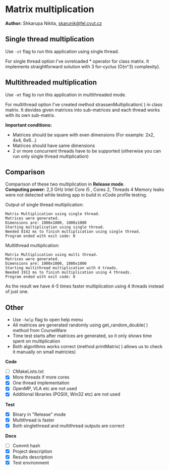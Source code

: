 # Matrix multiplication

**Author:** Shkarupa Nikita, skarunik@fel.cvut.cz

## Single thread multiplication

Use  `-st` flag to run this application using single thread. 

For single thread option I've ovreloaded * operator for class matrix. It implements straightforward solution with 3 for-cyclus  (O(n^3) complexity). 

## Multithreaded multiplication

Use `-mt` flag to run this application in multithreaded mode. 

For multithread option I've created method strassenMultiplication( ) in class matrix. It devides given matrices into sub-matrices and each thread works with its own sub-matrix.

**Important conditions:**  

* Matrices should be square with even dimensions (For example: 2x2, 4x4, 6x6...)
* Matrices should have same dimensions
* 2 or more concurrent threads have to be supported (otherwise you can run only single thread multiplication)

## Comparison

Comparison of these two multiplication in **Release mode**.  
**Computing power:** 2,3 GHz Intel Core i5 , Cores 2, Threads 4
Memory leaks were not detected while testing app in build in xCode profile testing.

Output of single thread multiplication:

```
Matrix Multiplication using single thread.
Matrices were generated.
Dimensions are: 1000x1000, 1000x1000
Starting multiplication using single thread.
Needed 8142 ms to finish multiplication using single thread.
Program ended with exit code: 0
```

Multithread multiplication:

```
Matrix Multiplication using multi thread.
Matrices were generated.
Dimensions are: 1000x1000, 1000x1000
Starting multithread multiplication with 4 treads.
Needed 1913 ms to finish multiplication using 4 threads.
Program ended with exit code: 0
```

As the result we have 4-5 times faster multiplication using 4 threads instead of just one. 

## Other

* Use `-help` flag to open help menu
* All matrices are generated randomly using get_random_double( ) method from CourseWare
* Time test starts after matrices are generated, so it only shows time spent on multiplication
* Both algorithms works correct (method printMatrix( ) allows us to check it manually on small matricies)

**Code**
- [ ] CMakeLists.txt
- [x] More threads if more cores
- [x] One thread implementation
- [x] OpenMP, VLA etc are not used
- [x] Additional libraries (POSIX, Win32 etc) are not used

**Test**
- [x] Binary in "Release" mode
- [x] Multithread is faster
- [x] Both singlethread and multithread outputs are correct

**Docs**
- [ ] Commit hash
- [x] Project description
- [x] Results description
- [x] Test environment
